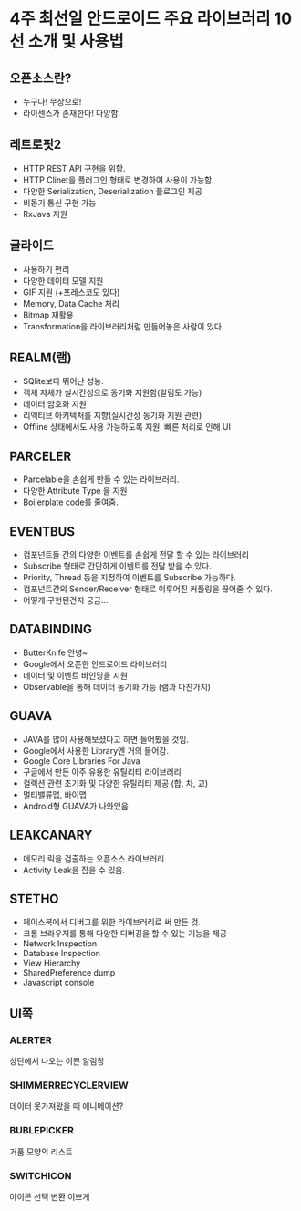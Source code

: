 # 4주 최선일 안드로이드 주요 라이브러리 10선 소개 및 사용법

## 오픈소스란?

- 누구나! 무상으로!
- 라이센스가 존재한다! 다양함.

## 레트로핏2

- HTTP REST API 구현을 위함.
- HTTP Clinet을 플러그인 형태로 변경하여 사용이 가능함.
- 다양한 Serialization, Deserialization 플로그인 제공
- 비동기 통신 구현 가능
- RxJava 지원

## 글라이드

- 사용하기 편리
- 다양한 데이터 모델 지원
- GIF 지원 (+프레스코도 있다)
- Memory, Data Cache 처리
- Bitmap 재활용
- Transformation을 라이브러리처럼 만들어놓은 사람이 있다.

## REALM(램)

- SQlite보다 뛰어난 성능.
- 객체 자체가 실시간성으로 동기화 지원함(알림도 가능)
- 데이터 암호화 지원
- 리액티브 아키텍처를 지향(실시간성 동기화 지원 관련)
- Offline 상태에서도 사용 가능하도록 지원. 빠른 처리로 인해 UI

## PARCELER

- Parcelable을 손쉽게 만들 수 있는 라이브러리.
- 다양한 Attribute Type 을 지원
- Boilerplate code를 줄여줌.

## EVENTBUS

- 컴포넌트들 간의 다양한 이벤트를 손쉽게 전달 할 수 있는 라이브러리
- Subscribe 형태로 간단하게 이벤트를 전달 받을 수 있다.
- Priority, Thread 등을 지정하여 이벤트를 Subscribe 가능하다.
- 컴포넌트간의 Sender/Receiver 형태로 이루어진 커플링을 끊어줄 수 있다.
- 어떻게 구현된건지 궁금...

## DATABINDING

- ButterKnife 안녕~
- Google에서 오픈한 안드로이드 라이브러리
- 데이터 및 이벤트 바인딩을 지원
- Observable을 통해 데이터 동기화 가능 (램과 마찬가지)

## GUAVA

- JAVA를 많이 사용해보셨다고 하면 들어봤을 것임.
- Google에서 사용한 Library엔 거의 들어감.
- Google Core Libraries For Java
- 구글에서 만든 아주 유용한 유틸리티 라이브러리
- 컬렉션 관련 초기화 및 다양한 유틸리티 제공 (합, 차, 교)
- 멀티밸류맵, 바이맵
- Android형 GUAVA가 나와있음

## LEAKCANARY

- 메모리 릭을 검출하는 오픈소스 라이브러리
- Activity Leak을 잡을 수 있음.

## STETHO

- 페이스북에서 디버그를 위한 라이브러리로 써 만든 것.
- 크롬 브라우저를 통해 다양한 디버깅을 할 수 있는 기능을 제공
- Network Inspection
- Database Inspection
- View Hierarchy
- SharedPreference dump
- Javascript console

## UI쪽

### ALERTER

상단에서 나오는 이쁜 알림창

### SHIMMERRECYCLERVIEW

데이터 못가져왔을 때 애니메이션?

### BUBLEPICKER

거품 모양의 리스트

### SWITCHICON

아이콘 선택 변환 이쁘게